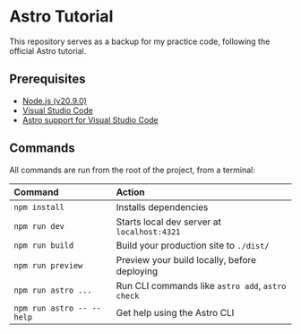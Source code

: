# Astro Tutorial

This repository serves as a backup for my practice code, following the official
Astro tutorial.

## Prerequisites

- [Node.js (v20.9.0)][1]
- [Visual Studio Code][2]
- [Astro support for Visual Studio Code][3]

## Commands

All commands are run from the root of the project, from a terminal:

| Command                   | Action                                           |
| :------------------------ | :----------------------------------------------- |
| `npm install`             | Installs dependencies                            |
| `npm run dev`             | Starts local dev server at `localhost:4321`      |
| `npm run build`           | Build your production site to `./dist/`          |
| `npm run preview`         | Preview your build locally, before deploying     |
| `npm run astro ...`       | Run CLI commands like `astro add`, `astro check` |
| `npm run astro -- --help` | Get help using the Astro CLI                     |

[1]: https://nodejs.org/dist/v20.9.0/
[2]: https://code.visualstudio.com/
[3]: https://marketplace.visualstudio.com/items?itemName=astro-build.astro-vscode
